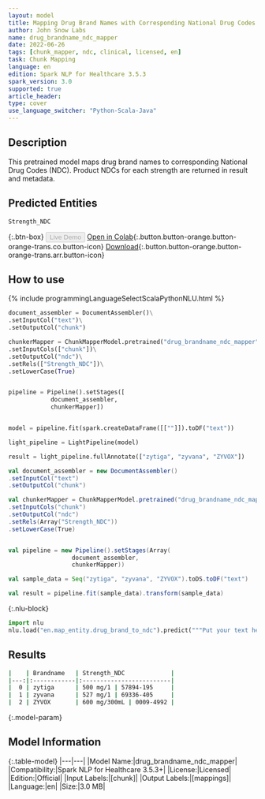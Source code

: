 ```yaml
---
layout: model
title: Mapping Drug Brand Names with Corresponding National Drug Codes
author: John Snow Labs
name: drug_brandname_ndc_mapper
date: 2022-06-26
tags: [chunk_mapper, ndc, clinical, licensed, en]
task: Chunk Mapping
language: en
edition: Spark NLP for Healthcare 3.5.3
spark_version: 3.0
supported: true
article_header:
type: cover
use_language_switcher: "Python-Scala-Java"
---
```


## Description

This pretrained model maps drug brand names to corresponding National Drug Codes (NDC). Product NDCs for each strength are returned in result and metadata.

## Predicted Entities

`Strength_NDC`

{:.btn-box}
<button class="button button-orange" disabled>Live Demo</button>
[Open in Colab](https://colab.research.google.com/github/JohnSnowLabs/spark-nlp-workshop/blob/master/tutorials/Certification_Trainings/Healthcare/26.Chunk_Mapping.ipynb){:.button.button-orange.button-orange-trans.co.button-icon}
[Download](https://s3.amazonaws.com/auxdata.johnsnowlabs.com/clinical/models/drug_brandname_ndc_mapper_en_3.5.3_3.0_1656260706121.zip){:.button.button-orange.button-orange-trans.arr.button-icon}

## How to use



<div class="tabs-box" markdown="1">
{% include programmingLanguageSelectScalaPythonNLU.html %}

```python
document_assembler = DocumentAssembler()\
.setInputCol("text")\
.setOutputCol("chunk")

chunkerMapper = ChunkMapperModel.pretrained("drug_brandname_ndc_mapper", "en", "clinical/models")\
.setInputCols(["chunk"])\
.setOutputCol("ndc")\
.setRels(["Strength_NDC"])\
.setLowerCase(True)


pipeline = Pipeline().setStages([
			document_assembler,
			chunkerMapper])  


model = pipeline.fit(spark.createDataFrame([[""]]).toDF("text")) 

light_pipeline = LightPipeline(model)

result = light_pipeline.fullAnnotate(["zytiga", "zyvana", "ZYVOX"])
```
```scala
val document_assembler = new DocumentAssembler()
.setInputCol("text")
.setOutputCol("chunk")

val chunkerMapper = ChunkMapperModel.pretrained("drug_brandname_ndc_mapper", "en", "clinical/models")
.setInputCols("chunk")
.setOutputCol("ndc")
.setRels(Array("Strength_NDC"))
.setLowerCase(True)


val pipeline = new Pipeline().setStages(Array(
				  document_assembler,
				  chunkerMapper))

val sample_data = Seq("zytiga", "zyvana", "ZYVOX").toDS.toDF("text")

val result = pipeline.fit(sample_data).transform(sample_data)
```


{:.nlu-block}
```python
import nlu
nlu.load("en.map_entity.drug_brand_to_ndc").predict("""Put your text here.""")
```

</div>

## Results

```bash
|    | Brandname   | Strength_NDC             |
|---:|:------------|:-------------------------|
|  0 | zytiga      | 500 mg/1 | 57894-195     |
|  1 | zyvana      | 527 mg/1 | 69336-405     |
|  2 | ZYVOX       | 600 mg/300mL | 0009-4992 |
```

{:.model-param}
## Model Information

{:.table-model}
|---|---|
|Model Name:|drug_brandname_ndc_mapper|
|Compatibility:|Spark NLP for Healthcare 3.5.3+|
|License:|Licensed|
|Edition:|Official|
|Input Labels:|[chunk]|
|Output Labels:|[mappings]|
|Language:|en|
|Size:|3.0 MB|
